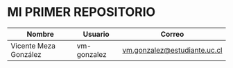 # MI PRIMER REPOSITORIO

|        Nombre         |   Usuario   |            Correo            |
|-----------------------|-------------|------------------------------|
| Vicente Meza González | vm-gonzalez | vm.gonzalez@estudiante.uc.cl |  Aportes: Todo el proyecto